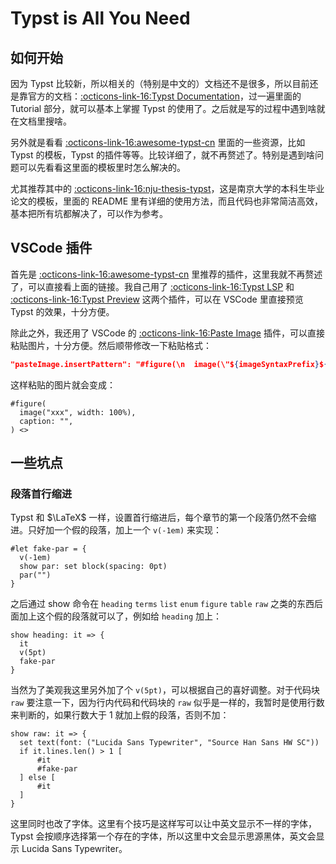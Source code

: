 # Typst is All You Need

## 如何开始

因为 Typst 比较新，所以相关的（特别是中文的）文档还不是很多，所以目前还是靠官方的文档：[:octicons-link-16:Typst Documentation](https://typst.app/docs)，过一遍里面的 Tutorial 部分，就可以基本上掌握 Typst 的使用了。之后就是写的过程中遇到啥就在文档里搜啥。

另外就是看看 [:octicons-link-16:awesome-typst-cn](https://github.com/typst-doc-cn/awesome-typst-cn) 里面的一些资源，比如 Typst 的模板，Typst 的插件等等。比较详细了，就不再赘述了。特别是遇到啥问题可以先看看这里面的模板里时怎么解决的。

尤其推荐其中的 [:octicons-link-16:nju-thesis-typst](https://github.com/nju-lug/nju-thesis-typst)，这是南京大学的本科生毕业论文的模板，里面的 README 里有详细的使用方法，而且代码也非常简洁高效，基本把所有坑都解决了，可以作为参考。

## VSCode 插件

首先是 [:octicons-link-16:awesome-typst-cn](https://github.com/typst-doc-cn/awesome-typst-cn) 里推荐的插件，这里我就不再赘述了，可以直接看上面的链接。我自己用了 [:octicons-link-16:Typst LSP](https://marketplace.visualstudio.com/items?itemName=nvarner.typst-lsp) 和 [:octicons-link-16:Typst Preview](https://marketplace.visualstudio.com/items?itemName=mgt19937.typst-preview) 这两个插件，可以在 VSCode 里直接预览 Typst 的效果，十分方便。

除此之外，我还用了 VSCode 的 [:octicons-link-16:Paste Image](https://marketplace.visualstudio.com/items?itemName=mushan.vscode-paste-image) 插件，可以直接粘贴图片，十分方便。然后顺带修改一下粘贴格式：

```json
"pasteImage.insertPattern": "#figure(\n  image(\"${imageSyntaxPrefix}${imageFilePath}${imageSyntaxSuffix}\", width: 100%),\n  caption: \"\",\n) <>",
```

这样粘贴的图片就会变成：

```typ
#figure(
  image("xxx", width: 100%),
  caption: "",
) <>
```

## 一些坑点

### 段落首行缩进

Typst 和 $\LaTeX$ 一样，设置首行缩进后，每个章节的第一个段落仍然不会缩进。只好加一个假的段落，加上一个 `v(-1em)` 来实现：

```typ
#let fake-par = {
  v(-1em)
  show par: set block(spacing: 0pt)
  par("")
}
```

之后通过 show 命令在 `heading` `terms` `list` `enum` `figure` `table` `raw` 之类的东西后面加上这个假的段落就可以了，例如给 `heading` 加上：

```typ
show heading: it => {
  it
  v(5pt)
  fake-par
}
```

当然为了美观我这里另外加了个 `v(5pt)`，可以根据自己的喜好调整。对于代码块 `raw` 要注意一下，因为行内代码和代码块的 `raw` 似乎是一样的，我暂时是使用行数来判断的，如果行数大于 1 就加上假的段落，否则不加：

```typ
show raw: it => {
  set text(font: ("Lucida Sans Typewriter", "Source Han Sans HW SC"))
  if it.lines.len() > 1 [
      #it
      #fake-par
  ] else [
      #it
  ]
}
```

这里同时也改了字体。这里有个技巧是这样写可以让中英文显示不一样的字体，Typst 会按顺序选择第一个存在的字体，所以这里中文会显示思源黑体，英文会显示 Lucida Sans Typewriter。
